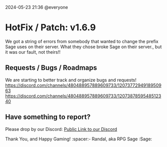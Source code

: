 2024-05-23 21:36
@everyone
# HotFix / Patch: v1.6.9

We got a string of errors from somebody that wanted to change the prefix Sage uses on their server. What they chose broke Sage on their server., but it was our fault, not theirs!!

## Requests / Bugs / Roadmaps
We are starting to better track and organize bugs and requests!
https://discord.com/channels/480488957889609733/1207377294918950963
https://discord.com/channels/480488957889609733/1207387859548512340

## Have something to report?
Please drop by our Discord: [Public Link to our Discord](<https://discord.com/invite/pfAcUMN>)

Thank You, and Happy Gaming!
:spacer:- Randal, aka RPG Sage :Sage: